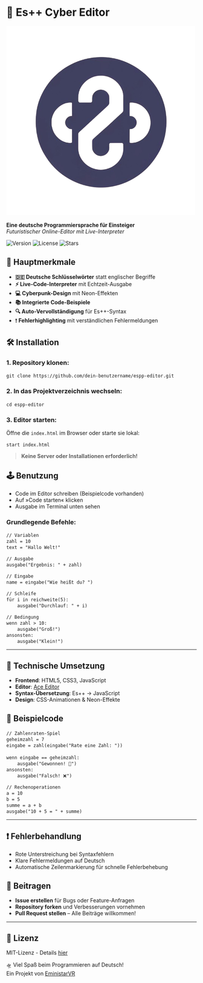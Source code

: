 # 🚀 Es++ Cyber Editor

![Es++ Screenshot](logo.png) <!-- Hier Screenshot einfügen -->

**Eine deutsche Programmiersprache für Einsteiger**  
*Futuristischer Online-Editor mit Live-Interpreter*

![Version](https://img.shields.io/badge/version-1.0.0-brightgreen)
![License](https://img.shields.io/badge/license-MIT-blue)
![Stars](https://img.shields.io/github/stars/eministarvr/espp-editor?style=social)

## 🌟 Hauptmerkmale

- **🇩🇪 Deutsche Schlüsselwörter** statt englischer Begriffe
- **⚡ Live-Code-Interpreter** mit Echtzeit-Ausgabe
- **💻 Cyberpunk-Design** mit Neon-Effekten
- **📚 Integrierte Code-Beispiele**
- **🔍 Auto-Vervollständigung** für Es++-Syntax
- ❗ **Fehlerhighlighting** mit verständlichen Fehlermeldungen

## 🛠️ Installation

### 1. Repository klonen:
```
git clone https://github.com/dein-benutzername/espp-editor.git
```
### 2. In das Projektverzeichnis wechseln:
```
cd espp-editor
```
### 3. Editor starten:

Öffne die `index.html` im Browser oder starte sie lokal:
```
start index.html
```
> **Keine Server oder Installationen erforderlich!**

## 🕹️ Benutzung

- Code im Editor schreiben (Beispielcode vorhanden)
- Auf »Code starten« klicken
- Ausgabe im Terminal unten sehen

### Grundlegende Befehle:
```
// Variablen  
zahl = 10  
text = "Hallo Welt!"  
```
```
// Ausgabe  
ausgabe("Ergebnis: " + zahl)  
```
```
// Eingabe  
name = eingabe("Wie heißt du? ")  
```
```
// Schleife  
für i in reichweite(5):  
    ausgabe("Durchlauf: " + i)  
```
```
// Bedingung  
wenn zahl > 10:  
    ausgabe("Groß!")  
ansonsten:  
    ausgabe("Klein!")
```
---

## 🧰 Technische Umsetzung

- **Frontend**: HTML5, CSS3, JavaScript
- **Editor**: [Ace Editor](https://ace.c9.io/)
- **Syntax-Übersetzung**: Es++ → JavaScript
- **Design**: CSS-Animationen & Neon-Effekte

## 🧩 Beispielcode
```
// Zahlenraten-Spiel  
geheimzahl = 7  
eingabe = zahl(eingabe("Rate eine Zahl: "))  

wenn eingabe == geheimzahl:  
    ausgabe("Gewonnen! 🎉")  
ansonsten:  
    ausgabe("Falsch! ❌")  
```
```
// Rechenoperationen  
a = 10  
b = 5  
summe = a + b  
ausgabe("10 + 5 = " + summe)
```
---

## ❗ Fehlerbehandlung

- Rote Unterstreichung bei Syntaxfehlern
- Klare Fehlermeldungen auf Deutsch
- Automatische Zeilenmarkierung für schnelle Fehlerbehebung

## 🤝 Beitragen

- **Issue erstellen** für Bugs oder Feature-Anfragen
- **Repository forken** und Verbesserungen vornehmen
- **Pull Request stellen** – Alle Beiträge willkommen!

---

## 📜 Lizenz

MIT-Lizenz - Details [hier](LICENSE)

🛸 Viel Spaß beim Programmieren auf Deutsch!  
Ein Projekt von [EministarVR](https://github.com/EministarVR)
